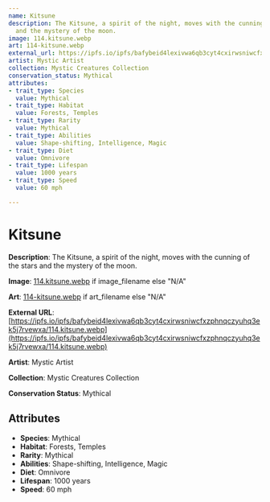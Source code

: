 ```yaml
---
name: Kitsune
description: The Kitsune, a spirit of the night, moves with the cunning of the stars
  and the mystery of the moon.
image: 114.kitsune.webp
art: 114-kitsune.webp
external_url: https://ipfs.io/ipfs/bafybeid4lexivwa6qb3cyt4cxirwsniwcfxzphnqczyuhq3ek5j7rvewxa/114.kitsune.webp
artist: Mystic Artist
collection: Mystic Creatures Collection
conservation_status: Mythical
attributes:
- trait_type: Species
  value: Mythical
- trait_type: Habitat
  value: Forests, Temples
- trait_type: Rarity
  value: Mythical
- trait_type: Abilities
  value: Shape-shifting, Intelligence, Magic
- trait_type: Diet
  value: Omnivore
- trait_type: Lifespan
  value: 1000 years
- trait_type: Speed
  value: 60 mph

---
```


# Kitsune

**Description**: The Kitsune, a spirit of the night, moves with the cunning of the stars and the mystery of the moon.

**Image**: [114.kitsune.webp](./114.kitsune.webp) if image_filename else "N/A"

**Art**: [114-kitsune.webp](./114-kitsune.webp) if art_filename else "N/A"

**External URL**: [https://ipfs.io/ipfs/bafybeid4lexivwa6qb3cyt4cxirwsniwcfxzphnqczyuhq3ek5j7rvewxa/114.kitsune.webp](https://ipfs.io/ipfs/bafybeid4lexivwa6qb3cyt4cxirwsniwcfxzphnqczyuhq3ek5j7rvewxa/114.kitsune.webp)

**Artist**: Mystic Artist

**Collection**: Mystic Creatures Collection

**Conservation Status**: Mythical

## Attributes
- **Species**: Mythical
- **Habitat**: Forests, Temples
- **Rarity**: Mythical
- **Abilities**: Shape-shifting, Intelligence, Magic
- **Diet**: Omnivore
- **Lifespan**: 1000 years
- **Speed**: 60 mph
